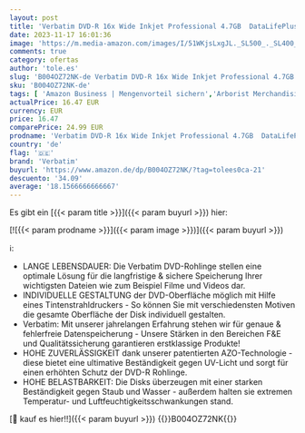 ```yaml
---
layout: post
title: 'Verbatim DVD-R 16x Wide Inkjet Professional 4.7GB  DataLifePlus  50er Pack Spindel  DVD Rohlinge bedruckbar  16-fache Brenngeschwindigkeit & lange Lebensdauer  DVD-R printable  DVD leer'
date: 2023-11-17 16:01:36
image: 'https://m.media-amazon.com/images/I/51WKjsLxgJL._SL500_._SL400_.jpg'
comments: true
category: ofertas
author: 'tole.es'
slug: 'B004OZ72NK-de Verbatim DVD-R 16x Wide Inkjet Professional 4.7GB...'
sku: 'B004OZ72NK-de'
tags: [ 'Amazon Business | Mengenvorteil sichern','Arborist Merchandising Root','Computer & Zubehör','DVD-R','Rohlinge & Leermedien','Self Service','Special Features Stores','Stores','Zubehör','e26659c6-d1cd-45cb-800b-2f9b432b8572_0','e26659c6-d1cd-45cb-800b-2f9b432b8572_5201','verbatim','🇩🇪', ]
actualPrice: 16.47 EUR
currency: EUR
price: 16.47
comparePrice: 24.99 EUR
prodname: 'Verbatim DVD-R 16x Wide Inkjet Professional 4.7GB  DataLifePlus  50er Pack Spindel  DVD Rohlinge bedruckbar  16-fache Brenngeschwindigkeit & lange Lebensdauer  DVD-R printable  DVD leer'
country: 'de'
flag: '🇩🇪'
brand: 'Verbatim'
buyurl: 'https://www.amazon.de/dp/B004OZ72NK/?tag=tolees0ca-21'
descuento: '34.09'
average: '18.1566666666667'
---
```


Es gibt ein [{{< param title >}}]({{< param buyurl >}}) hier:

[![{{< param prodname >}}]({{< param image >}})]({{< param buyurl >}})

ℹ️:

- LANGE LEBENSDAUER: Die Verbatim DVD-Rohlinge stellen eine optimale Lösung für die langfristige & sichere Speicherung Ihrer wichtigsten Dateien wie zum Beispiel Filme und Videos dar.
- INDIVIDUELLE GESTALTUNG der DVD-Oberfläche möglich mit Hilfe eines Tintenstrahldruckers - So können Sie mit verschiedensten Motiven die gesamte Oberfläche der Disk individuell gestalten.
- Verbatim: Mit unserer jahrelangen Erfahrung stehen wir für genaue & fehlerfreie Datenspeicherung - Unsere Stärken in den Bereichen F&E und Qualitätssicherung garantieren erstklassige Produkte!
- HOHE ZUVERLÄSSIGKEIT dank unserer patentierten AZO-Technologie - diese bietet eine ultimative Beständigkeit gegen UV-Licht und sorgt für einen erhöhten Schutz der DVD-R Rohlinge.
- HOHE BELASTBARKEIT: Die Disks überzeugen mit einer starken Beständigkeit gegen Staub und Wasser - außerdem halten sie extremen Temperatur- und Luftfeuchtigkeitsschwankungen stand.

[🛒 kauf es hier!!]({{< param buyurl >}})
{{<world>}}B004OZ72NK{{</world>}}
